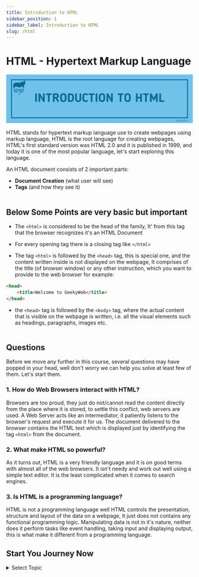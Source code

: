 ```yaml
---
title: Introduction to HTML
sidebar_position: 1
sidebar_label: Introduction to HTML
slug: /html
---
```


# HTML - Hypertext Markup Language

![Introduction to HTML](../../assets/html/introduction-to-html.png)

HTML stands for hypertext markup language use to create webpages using markup language, HTML is the root language for creating webpages, HTML's first standard version was HTML 2.0 and it is published in 1999, and today it is one of the most popular language, let's start exploring this language.

An HTML document consists of 2 important parts:
- **Document Creation** (what user will see)
- **Tags** (and how they see it) <br/> <br/>


##  Below Some Points are very basic but important

- The `<html>` is considered to be the head of the family, It' from this tag that the browser recognizes it's an HTML Document

- For every opening tag there is a closing tag like `</html>`

- The tag `<html>` is followed by the `<head>` tag, this is special one, and the content written inside is not displayed on the webpage, It comprises of the title (of browser window) or any other instruction, which you want to provide to the web browser for example:

```html
<head>
    <title>Welcome to GeekyWeb</title>
</head>
```
- the `<head>` tag is followed by the `<body>` tag, where the actual content that is visible on the webpage is written, i.e. all the visual elements such as headings, paragraphs, images etc. <br/> <br/>

## Questions

Before we move any further in this course, several questions may have popped in your head, well don't worry we can help you solve at least few of them. Let's start them.


### 1. How do Web Browsers interact with HTML?

Browsers are too proud, they just do not/cannot read the content directly from the place where it is stored, to settle this conflict, web servers are used. A Web Server acts like an intermediator, it patiently listens to the browser's request and execute it for us. The document delivered to the browser contains the HTML text which is displayed just by identifying the tag `<html>` from the document.

### 2. What make HTML so powerful?

As it turns out, HTML is a very friendly language and it is on good terms with almost all of the web browsers. It isn't needy and work out well using a simple text editor. It is the least complicated when it comes to search engines.

### 3. Is HTML is a programming language?

HTML is not a programming language well HTML controls the presentation, structure and layout of the data on a webpage, It just does not contains any functional programming logic. Manipulating data is not in it's nature, neither does it perform tasks like event handling, taking input and displaying output, this is what make it different from a programming language.


## Start You Journey Now 

<details>
  <summary>Select Topic</summary>
  <div>
    <div>Select Topic from below ans start learning</div>
    <br/>
    <h3>HTML Tutorials</h3>
    - <a href="/docs/html">Introduction to HTML</a> <br/>
    - <a href="/docs/html/html-editors">Introduction to HTML</a> <br/>
    - <a href="/docs/html/html-boilerplate">HTML Boilerplate</a> <br/>
  </div>
</details>